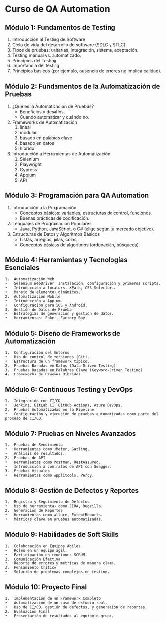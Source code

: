 # Curso de QA Automation

## Módulo 1: Fundamentos de Testing
1.	Introducción al Testing de Software
2. Ciclo de vida del desarrollo de software (SDLC y STLC).
3. Tipos de pruebas: unitarias, integración, sistema, aceptación.
4.	Testing manual vs. automatizado.
5.	Principios del Testing
6.	Importancia del testing.
7.	Principios básicos (por ejemplo, ausencia de errores no implica calidad).
## Módulo 2: Fundamentos de la Automatización de Pruebas
1.	¿Qué es la Automatización de Pruebas?
	 -	Beneficios y desafíos.
	 -	Cuándo automatizar y cuándo no.
2.	Frameworks de Automatización
	 1.	lineal
     2. modular
     3. basado en palabras clave
     4. basado en datos
     5. híbrido
3.	Introducción a Herramientas de Automatización
	 1. Selenium
	 2. Playwright
	 3. Cypress
	 4. Appium
	 5. API
## Módulo 3: Programación para QA Automation
1.	Introducción a la Programación
     - Conceptos básicos: variables, estructuras de control, funciones.
	 - Buenas prácticas de codificación.
2.	Lenguajes de Programación Populares
     - Java, Python, JavaScript, o C# (elige según tu mercado objetivo).
3.	Estructuras de Datos y Algoritmos Básicos
	 - Listas, arreglos, pilas, colas.
	 - Conceptos básicos de algoritmos (ordenación, búsqueda).
## Módulo 4: Herramientas y Tecnologías Esenciales
	1.	Automatización Web
	•	Selenium WebDriver: Instalación, configuración y primeros scripts.
	•	Introducción a locators: XPath, CSS Selectors.
	•	Manejo de elementos dinámicos.
	2.	Automatización Mobile
	•	Introducción a Appium.
	•	Configuración para iOS y Android.
	3.	Gestión de Datos de Prueba
	•	Estrategias de generación y gestión de datos.
	•	Herramientas: Faker, Factory Boy.
## Módulo 5: Diseño de Frameworks de Automatización
	1.	Configuración del Entorno
	•	Uso de control de versiones (Git).
	•	Estructura de un framework típico.
	2.	Pruebas Basadas en Datos (Data-Driven Testing)
	3.	Pruebas Basadas en Palabras Clave (Keyword-Driven Testing)
	4.	Frameworks de Pruebas Híbridos
## Módulo 6: Continuous Testing y DevOps
	1.	Integración con CI/CD
	•	Jenkins, GitLab CI, GitHub Actions, Azure DevOps.
	2.	Pruebas Automatizadas en la Pipeline
	•	Configuración y ejecución de pruebas automatizadas como parte del proceso de CI/CD.
## Módulo 7: Pruebas en Niveles Avanzados
	1.	Pruebas de Rendimiento
	•	Herramientas como JMeter, Gatling.
	•	Análisis de resultados.
	2.	Pruebas de API
	•	Herramientas como Postman, RestAssured.
	•	Introducción a contratos de API con Swagger.
	3.	Pruebas Visuales
	•	Herramientas como Applitools, Percy.
## Módulo 8: Gestión de Defectos y Reportes
	1.	Registro y Seguimiento de Defectos
	•	Uso de herramientas como JIRA, Bugzilla.
	2.	Generación de Reportes
	•	Herramientas como Allure, ExtentReports.
	•	Métricas clave en pruebas automatizadas.
## Módulo 9: Habilidades de Soft Skills
	1.	Colaboración en Equipos Ágiles
	•	Roles en un equipo ágil.
	•	Participación en reuniones SCRUM.
	2.	Comunicación Efectiva
	•	Reporte de errores y métricas de manera clara.
	3.	Pensamiento Crítico
	•	Solución de problemas complejos en testing.
## Módulo 10: Proyecto Final
	1.	Implementación de un Framework Completo
	•	Automatización de un caso de estudio real.
	•	Uso de CI/CD, gestión de defectos, y generación de reportes.
	2.	Evaluación Final
	•	Presentación de resultados al equipo o grupo.